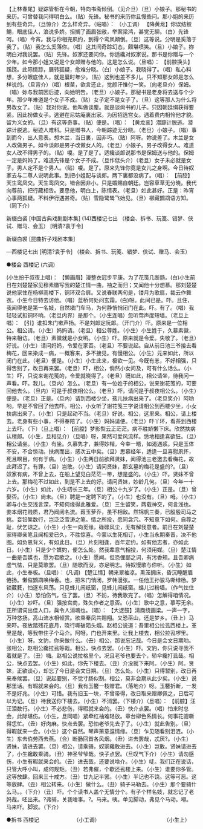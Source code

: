 <!-- { "loadSidebar": true } -->
【上林春尾】疑踪管析在今朝，特向书斋倾倒。（见介旦）（旦）小娘子。那秘书的来历。可曾替我问得明白么。（贴）先锋。秘书的来历你且慢些问。那小姐的来历到有些奇异。（旦惊介）怎么样奇异。（贴唱）： 
（小工调） 
【降黄龙】你误结鲛鮹，眼底佳人，浪说多娇。担搁了画眉张敞，举案梁鸿，甚觉无聊。（白）先锋呵。（唱）今宵。我与你相完夙约，到得个鸾凤顚倒。（旦）这等说。分明是奚落于我了。（贴）我怎么奚落你。（唱）这其间奇踪幻态，颇堪喷笑。（旦）小娘子。妳明白对我说罢。（贴）先锋。奴家还要问你。你适纔对奴家说。那书是你赠与一个少年。如今那小姐又说是个女郞赠与他的。这是怎么说。（旦唱）： 
【前腔换头】蹊跷。此际情踪，展转狐疑，愈难分晓。（白）小娘子。我晓得了。（唱）私心料想，多分眼底佳人，就是曩时年少。（贴）这到也差不多儿。只不知那女郞是怎么样说的。（旦背介）（唱）根苗，欲言还止，觉颜汗惟付一笑。（向老旦介）保姆。（唱）妳与我前因后迹，向她明吿。（老旦）小娘子。那秘书是老身将去送与个少年。那少年难道是个女子不成。（贴）女子定不是女子了。（旦）这等那人为什么将男改女了。（贴）我对你说。他叫做谈麈。就是谈尙书的儿子。只因朝廷缉获得要紧。因此扮做女子。逃避在尼姑庵裏出家。为因招选宫女。遇着费内相怜他才貌。留为义女的。（旦）有这等奇事。（贴）便是。（唱）： 
【黄龙衮】潜踪计脱逃。潜踪计脱逃。秘迹人难料。只是赠书人，今朝踪迹无分晓。（老旦）小娘子。（唱）事到而今，出人意表。想木兰，当日裏，因非巧。（贴）阿呀。妳说差了。木兰是女人改做男子。如今谈郞是男子改做女人的。（老旦）小娘子。男子改得女人。难道女人改不得男子的。（贴）嗄。是了是了。适纔谈郞说那书是保姆送与他的。保姆一定是妈妈了。难道先锋是个女子不成。（旦作低头介）（老旦）女子未必就是女子。男人定不是个男人。（贴）嗄。是了。原来先锋你竟是女儿之身啊。今日待奴家去与二尊人说明此事。到把小姐配与谈郞。两下裏都没病了。（唱）： 
【前腔】天生鸾凤交。天生鸾凤交。错合因非小。只是婚赐自朝廷。岂容草草无分晓。我代向尊前，把行藏相吿。要恳他，明白上，陈情表。（老旦）如此甚好。正是：昨宵心事两狐疑。不料伊行遇甚奇。（贴）雪隐鹭鸶飞始见。（旦）柳藏鹦鹉语方知。（同下介） 

 
新缀白裘 [中国古典戏剧剧本集] (14)西楼记七出 （楼会、拆书、玩笺、错梦、侠试、赠马、会玉） [明清?袁于令] 


新缀白裘 
[昆曲折子戏剧本集] 


—西楼记七出 
[明清?袁于令] 
（楼会、拆书、玩笺、错梦、侠试、赠马、会玉） 



●楼会 西楼记 (六调) 

(小生扮于叔夜上唱)： 
【懒画眉】漫整衣冠步平康。为了花笺几断肠。(白)小生前日在刘楚楚家见穆素徽写我的楚江情一曲，袖之而归；又闻他十分想慕。那刘楚楚说他家住在杨柳高楼下，铜环双合扉。又说春联两句是，镂月为歌扇，裁云作舞衣。小生今日特去访他。（唱）蓝桥何处问玄霜。(白)呀。此间已是。吓。且住，我闻得他是第一名妓，自然塡门车马，为何静悄悄闭门在此。吓。有了。（唱）我轻轻试扣铜环响。（老旦内界）是那个。（小生连唱）忽听莺声度短墙。（老旦上唱）： 
【引】谁扣朱门嗽声扬。不是刘郞定阮郞。（开门介）吓。原来是一位相公。相公请。（小生）妈妈请。（老旦）相公尊姓。（小生）小生姓于，久慕素徽，特来相访。（老旦）素徽就是小女哟。（小生）吓。原来就是令爱。失敬了。（老旦）好说。（小生）请问妈妈，令爱在家否。（老旦）不要说起。自从前日池三爷接去看梅花，回来染成一病，一概客来，多不接见。有慢相公。（小生）元来如此，所以闭门在此。（老旦）便是。（小生）小生此来，极欲一见。今旣有恙，不好相强，只得吿别了，改日再来罢。（老旦）吓，相公，倘然小女问及，可有什么话么。（小生）吓，只说来谢花笺的，令爱就晓得了。（老旦）旣如此，相公请坐，待我问一声看。吓。我儿。（旦内）怎么。（老旦）有一位姓于的相公，说来谢花笺的，可要回他去么。（旦内）可是于叔夜相公么。（老旦）吓，请问是于叔夜相公么。（小生）便是。（老旦）正是。（旦内）请到西楼少坐，孩儿扶病出来了。（老旦笑介）阿哟哟，早是不曾回了他去吓。相公，小女听了谢花笺三字说请相公到西楼少坐，小女扶病出来了。（小生）只是起动不当。（老旦）好说。相公，这里来。相公，请上楼去。老身有些小事，不得奉陪了。（小生）妈妈请便。（老旦）吓丫环，看茶到西楼上去吓。（下）（旦上唱）： 
【前腔】梦影梨云正茫茫。病不胜娇懒下床。欣然扶病认檀郞。（小生，旦相见介）（旦唱）呀，果然可爱风流样。恁地相逢喜欲狂。（旦）相公请坐。（小生）有坐。久慕隽才，兼得妙楷，今幸一晤，如渴遇浆。只是玉体不安，不合惊动。扶病而出，感次五中矣。（旦）思慕经年，适逢一旦喜慰夙怀，死且瞑目，何有于病。（小生）小生两日前欲拜贤妹，闻得池三老邀去看梅花，故此拜迟了。有罪。（旦）岂敢。（小生）请问贤妹，那玄墓的梅花是盛的?。（旦）奴家有病，不曾上去，在船上望见白茫茫一带，想是盛的。（小生）吓。贤妹不曾上去。那梅花不过如此，到是不上去的好。请问贤妹，妙龄几何。（旦）今年一十六岁。（小生）如此，小生叨长三年。（旦）相公十九岁了。（小生）正是。（旦）曾娶否。（小生）尙未。（旦）聘是一定聘下的了。（小生）也没有。（旦）呣。（小生）卿与小生交浅言深，不知何缘得此雅爱。（旦）三生留笑，两载神交，何言浅也。妾本烟花贱质，君乃阀阅名流。葭玉萝乔，虽不相敌。然锦帆三奏，已殷殷司马之挑。妾铅椠数行，岂泛泛雪涛之笔。情之所投，愿同衾穴。不知意下如何。自荐之耻，伏乞谅之。（小生）小生一向觅缘，碌碌风尘，无有解我意者。前日在刘楚楚家得卿亲笔且闻相爱已久，不胜惊喜。今蒙以生死相订，小生当永期秦晋，决不他图。如负恩背义，有如此日。（旦）片刻相逢，百年定约。如有他志者，亦如此日。（小生）只是少个媒妁，便怎么处。然我辈意气相投，何须用媒。（旦）楚江情一曲是吾媒也，愿为君歌之。（小生）愿闻。但恐俚鄙之词，有污香颊。且吾卿病虚气怯，只是莫歌罢。（旦）随歌而没，亦足明志。待奴慢歌与你听。（小生）如此，小生奉板。（旦唱）： 
(凡调) 
【楚江情】朝来翠袖凉。熏笼拥床，昏沉睡醒眉倦扬。懒催鹦鹉唤梅香。也，把朱门悄闭，罗帏漫张。一任他王孙骏马嘶绿杨。梦锁葳蕤，怕逐东风荡。只见蜂儿闹纸窗，见蜂儿闹纸窗。蝶儿过粉墙。（作气怯住介）（小生）恐怕伤气，住了罢。（旦）不妨，待我歌完了。（唱）怎解得咱情况。（小生）妙吓。（旦）强按宫商，殊失作者之意否。（小生）歌中之意，摹写无余。正所谓词出佳人口，眞令人消魂也。（唱）： 
【大迓鼓】清商绕画梁。一声一字，万种悠扬。高山流水相倾赏。欲乘秦凤共翱翔。又恐巫山，还是梦乡。（丑上）马来吓。夜放踏残花底月，晓行嘶破陌头烟。赵相公说道：吾里相公拉厾西楼上。革里是哉，等我带住子个马介。阿呀。门也开来里。让我上楼去，相公拉厾啰里。（小生）呀。文豹，你来做什么。（丑）相公，那说忘记哉。今日是会文日期哟。张相公，赵相公纔拉厾等哉。相公，快点去罢。（小生）吓。文豹，你只说寻我不着就是了。（丑）嗨。赵相公说拉格里个。况且老爷也要去个，轿伞纔打厾哉。相公，快点去罢。（小生）如此，你先下楼去。（丑）介没就下来阿。（小生）阿。贤妹，正欲谈心，却忘了今日是会文日期。（旦）怎么处。（小生）只得暂别，改日再来奉候罢。（旦）说起要别，不觉寸肠似割。相公，莫非会期从此少矣。（小生）说那里话。有暇就来会的。（旦）我有玉簪一枝赠君。（落地介）呀。玉簪折断，一发不是好兆。（小生）可惜。我有旧玉一块，不曾带得，改日取来赠卿佩之，日后可以为记。（旦）待我送你下楼去。（小生）不消罢。（下楼介）（旦唱）： 
【前腔】汪汪泪数行。（小生）不必悲伤，得暇就来会的。（丑）快介点罢。（唱）怕来时总会，此际堪伤。（小生，旦同唱）紧牵红袖难轻放。章台柳色系情长。何事花骢嘶得恁忙。（丑）好肉麻。快点去罢。恐怕老爷先去子了。（小生）就此吿别。（旦）得暇就来一会。（小生）这个自然。琴声箫意逗情缘。（旦）乍见随看别泪涟。（小生）东去伯劳西去燕。（合）断肠回首各风烟。（丑）进去罢哉，忒厌?。（小生）贤妹，请进去罢。（旦）相公，请乘骑，奴家纔敢进去。（小生）岂敢。贤妹请进去了，小生纔敢乘骑。（丑）神圣爷爷哉。快子点罢。（旦叹气下介）（小生）请勿感伤，小生有暇就来会的。（丑）进去哉，还要说啥介。（小生）唗。我们正在说话，只管大呼小叫，成何规矩。（丑）若弗催，个歇还厾楼上来。（小生）谁要你多管。这等放肆。回来三十戒方。（丑）廿九记半罢。（小生）半记也不饶。这等可恶。这等放肆。（丑）相公转来。（小生）做什么。（丑）骑子马勒去。（小生）那个要骑什么马。。（下介）（丑）吓。个个读书人盖个无情分个。有子个样名妓，就忘记了老妈哉。呸出来。?弗骑，关我啥事。?。马来。咦。单见脚动，弗见个马动。嘚。马来吓。脚波。（下介） 



●拆书 西楼记　　　　　　　（小工调）　　　　 
　　　　　　　　 
（小生上） 
